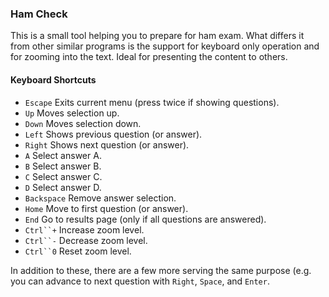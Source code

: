 ### Ham Check ###

This is a small tool helping you to prepare for ham exam. What differs it from
other similar programs is the support for keyboard only operation and for
zooming into the text. Ideal for presenting the content to others.


#### Keyboard Shortcuts ####

  * `Escape`            Exits current menu (press twice if showing questions).
  * `Up`                Moves selection up.
  * `Down`              Moves selection down.
  * `Left`              Shows previous question (or answer).
  * `Right`             Shows next question (or answer).
  * `A`                 Select answer A.
  * `B`                 Select answer B.
  * `C`                 Select answer C.
  * `D`                 Select answer D.
  * `Backspace`         Remove answer selection.
  * `Home`              Move to first question (or answer).
  * `End`               Go to results page (only if all questions are answered).
  * `Ctrl``+`           Increase zoom level.
  * `Ctrl``-`           Decrease zoom level.
  * `Ctrl``0`           Reset zoom level.

In addition to these, there are a few more serving the same purpose (e.g. you
can advance to next question with `Right`, `Space`, and `Enter`.
